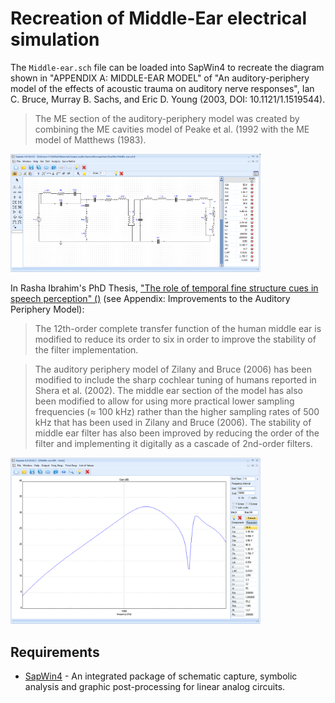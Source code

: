 # Recreation of Middle-Ear electrical simulation

The `Middle-ear.sch` file can be loaded into SapWin4 to recreate the diagram shown in "APPENDIX A: MIDDLE-EAR MODEL" of "An auditory-periphery model of the effects of acoustic trauma on auditory nerve responses", Ian C. Bruce, Murray B. Sachs, and Eric D. Young (2003, DOI: 10.1121/1.1519544).

> The ME section of the auditory-periphery model was created by combining the ME cavities model of Peake et al. (1992 with the ME model of Matthews (1983).

<img src="./Middle-ear.png" alt="Middle Ear" style="width: 400px;"/>

In Rasha Ibrahim's PhD Thesis, ["The role of temporal fine structure cues in speech perception" ()](https://macsphere.mcmaster.ca/bitstream/11375/11980/1/fulltext.pdf) (see Appendix: Improvements to the Auditory Periphery Model):

> The 12th-order complete transfer function of the human middle ear is modified to reduce its order to six in order to improve the stability of the filter implementation.

> The auditory periphery model of Zilany and Bruce (2006) has been modified to include the sharp cochlear tuning of humans reported in Shera et al. (2002). The middle ear section of the model has also been modified to allow for using more practical lower sampling frequencies (≈ 100 kHz) rather than the higher sampling rates of 500 kHz that has been used in Zilany and Bruce (2006). The stability of middle ear filter has also been improved by reducing the order of the filter and implementing it digitally as a cascade of 2nd-order filters.

<img src="./Gain.png" alt="Gain" style="width: 400px;"/>

## Requirements

- [SapWin4](http://cirlab.det.unifi.it/SapWin4/) - An integrated package of schematic capture, symbolic analysis and graphic post-processing for linear analog circuits.